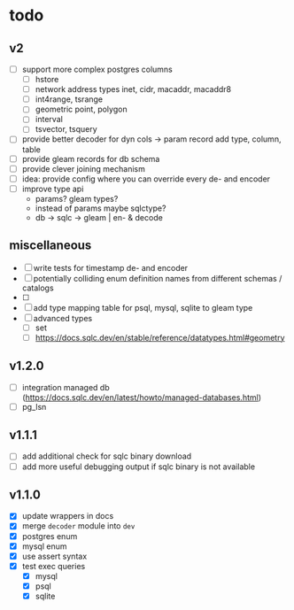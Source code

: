 # todo

## v2

- [ ] support more complex postgres columns
  - [ ] hstore
  - [ ] network address types
        inet, cidr, macaddr, macaddr8
  - [ ] int4range, tsrange
  - [ ] geometric
        point, polygon
  - [ ] interval
  - [ ] tsvector, tsquery
- [ ] provide better decoder for dyn cols
  -> param record add type, column, table
- [ ] provide gleam records for db schema
- [ ] provide clever joining mechanism
- [ ] idea: provide config where you can
      override every de- and encoder
- [ ] improve type api
  - params? gleam types?
  - instead of params maybe sqlctype?
  - db -> sqlc -> gleam | en- & decode

## miscellaneous

- [ ] write tests for timestamp de- and encoder
- [ ] potentially colliding enum definition names from different schemas / catalogs
- [ ]
- [ ] add type mapping table for psql, mysql, sqlite to gleam type
- [ ] advanced types
  - [ ] set
  - [ ] https://docs.sqlc.dev/en/stable/reference/datatypes.html#geometry

## v1.2.0

- [ ] integration managed db (https://docs.sqlc.dev/en/latest/howto/managed-databases.html)
- [ ] pg_lsn

## v1.1.1

- [ ] add additional check for sqlc binary download
- [ ] add more useful debugging output if sqlc binary is not available

## v1.1.0

- [x] update wrappers in docs
- [x] merge `decoder` module into `dev`
- [x] postgres enum
- [x] mysql enum
- [x] use assert syntax
- [x] test exec queries
  - [x] mysql
  - [x] psql
  - [x] sqlite

